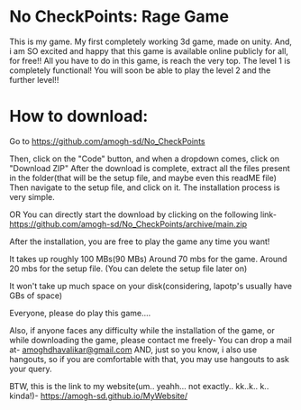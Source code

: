 # No CheckPoints: Rage Game

This is my game. My first completely working 3d game, made on unity.
And, i am SO excited and happy that this game is available online publicly for all, for free!!
All you have to do in this game, is reach the very top. The level 1 is completely functional! You will soon be able to play the level 2 and the further level!!

# How to download:
Go to https://github.com/amogh-sd/No_CheckPoints

Then, click on the "Code" button, and when a dropdown comes, click on "Download ZIP"
After the download is complete, extract all the files present in the folder(that will be the setup file, and maybe even this readME file)
Then navigate to the setup file, and click on it. The installation process is very simple. 

OR
You can directly start the download by clicking on the following link- https://github.com/amogh-sd/No_CheckPoints/archive/main.zip

After the installation, you are free to play the game any time you want!


It takes up roughly 100 MBs(90 MBs)
Around 70 mbs for the game. Around 20 mbs for the setup file.
(You can delete the setup file later on)

It won't take up much space on your disk(considering, lapotp's usually have GBs of space)

Everyone, please do play this game....

Also, if anyone faces any difficulty while the installation of the game, or while downloading the game, please contact me freely-
You can drop a mail at- amoghdhavalikar@gmail.com 
AND, just so you know, i also use hangouts, so if you are comfortable with that, you may use hangouts to ask your query.


BTW, this is the link to my website(um.. yeahh... not exactly.. kk..k.. k.. kinda!)- https://amogh-sd.github.io/MyWebsite/
